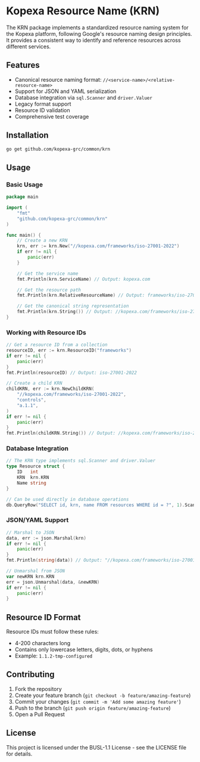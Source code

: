 # Kopexa Resource Name (KRN)

The KRN package implements a standardized resource naming system for the Kopexa platform, following Google's resource naming design principles. It provides a consistent way to identify and reference resources across different services.

## Features

- Canonical resource naming format: `//<service-name>/<relative-resource-name>`
- Support for JSON and YAML serialization
- Database integration via `sql.Scanner` and `driver.Valuer`
- Legacy format support
- Resource ID validation
- Comprehensive test coverage

## Installation

```bash
go get github.com/kopexa-grc/common/krn
```

## Usage

### Basic Usage

```go
package main

import (
    "fmt"
    "github.com/kopexa-grc/common/krn"
)

func main() {
    // Create a new KRN
    krn, err := krn.New("//kopexa.com/frameworks/iso-27001-2022")
    if err != nil {
        panic(err)
    }

    // Get the service name
    fmt.Println(krn.ServiceName) // Output: kopexa.com

    // Get the resource path
    fmt.Println(krn.RelativeResourceName) // Output: frameworks/iso-27001-2022

    // Get the canonical string representation
    fmt.Println(krn.String()) // Output: //kopexa.com/frameworks/iso-27001-2022
}
```

### Working with Resource IDs

```go
// Get a resource ID from a collection
resourceID, err := krn.ResourceID("frameworks")
if err != nil {
    panic(err)
}
fmt.Println(resourceID) // Output: iso-27001-2022

// Create a child KRN
childKRN, err := krn.NewChildKRN(
    "//kopexa.com/frameworks/iso-27001-2022",
    "controls",
    "a.1.1",
)
if err != nil {
    panic(err)
}
fmt.Println(childKRN.String()) // Output: //kopexa.com/frameworks/iso-27001-2022/controls/a.1.1
```

### Database Integration

```go
// The KRN type implements sql.Scanner and driver.Valuer
type Resource struct {
    ID   int
    KRN  krn.KRN
    Name string
}

// Can be used directly in database operations
db.QueryRow("SELECT id, krn, name FROM resources WHERE id = ?", 1).Scan(&resource.ID, &resource.KRN, &resource.Name)
```

### JSON/YAML Support

```go
// Marshal to JSON
data, err := json.Marshal(krn)
if err != nil {
    panic(err)
}
fmt.Println(string(data)) // Output: "//kopexa.com/frameworks/iso-27001-2022"

// Unmarshal from JSON
var newKRN krn.KRN
err = json.Unmarshal(data, &newKRN)
if err != nil {
    panic(err)
}
```

## Resource ID Format

Resource IDs must follow these rules:
- 4-200 characters long
- Contains only lowercase letters, digits, dots, or hyphens
- Example: `1.1.2-tmp-configured`

## Contributing

1. Fork the repository
2. Create your feature branch (`git checkout -b feature/amazing-feature`)
3. Commit your changes (`git commit -m 'Add some amazing feature'`)
4. Push to the branch (`git push origin feature/amazing-feature`)
5. Open a Pull Request

## License

This project is licensed under the BUSL-1.1 License - see the LICENSE file for details. 